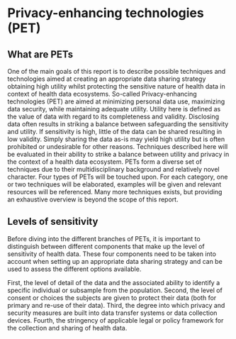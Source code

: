 # Privacy-enhancing technologies (PET)
## What are PETs 
One of the main goals of this report is to describe possible techniques and technologies aimed at creating an appropriate data sharing strategy obtaining high utility whilst protecting the sensitive nature of health data in context of health data ecosystems. So-called Privacy-enhancing technologies (PET) are aimed at minimizing personal data use, maximizing data security, while maintaining adequate utility. Utility here is defined as the value of data with regard to its completeness and validity. Disclosing data often results in striking a balance between safeguarding the sensitivity and utility. If sensitivity is high, little of the data can be shared resulting in low validity. Simply sharing the data as-is may yield high utility but is often prohibited or undesirable for other reasons. Techniques described here will be evaluated in their ability to strike a balance between utility and privacy in the context of a health data ecosystem. PETs form a diverse set of techniques due to their multidisciplinary background and relatively novel character. Four types of PETs will be touched upon. For each category, one or two techniques will be elaborated, examples will be given and relevant resources will be referenced. Many more techniques exists, but providing an exhaustive overview is beyond the scope of this report. 

## Levels of sensitivity
Before diving into the different branches of PETs, it is important to distinguish between different components that make up the level of sensitivity of health data. These four components need to be taken into account when setting up an appropriate data sharing strategy and can be used to assess the different options available. 

First, the level of detail of the data and the associated ability to identify a specific individual or subsample from the population. 
Second, the level of consent or choices the subjects are given to protect their data (both for primary and re-use of their data). 
Third, the degree into which privacy and security measures are built into data transfer systems or data collection devices. 
Fourth,  the stringency of applicable legal or policy framework for the collection and sharing of health data. 


